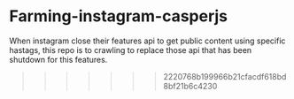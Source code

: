 # Farming-instagram-casperjs
When instagram close their features api to get public content using specific hastags, this repo is to crawling to replace those api that has been shutdown for this features.
>>>>>>> 2220768b199966b21cfacdf618bd8bf21b6c4230

